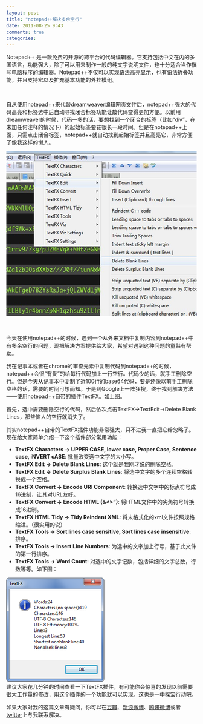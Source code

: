 ```yaml
---
layout: post
title: "notepad++解决多余空行"
date: 2011-08-25 9:43
comments: true
categories: 
---
```

Notepad++ 是一款免费的开源的跨平台的代码编辑器。它支持包括中文在内的多国语言，功能强大，除了可以用来制作一般的纯文字说明文件，也十分适合当作撰写电脑程序的编辑器。Notepad++不仅可以实现语法高亮显示，也有语法折叠功能，并且支持宏以及扩充基本功能的外挂模组。

&nbsp;

自从使用notepad++来代替dreamweaver编辑网页文件后，notepad++强大的代码高亮和标签选中后自动寻找闭合标签功能让敲代码变得更加方便。以前用dreamweaver的时候，代码一多的话，要想找到一个闭合的标签（比如“div”，在未加任何注释的情况下）的起始标签要花很长一段时间。但是在notepad++上面，只需点击闭合标签，notepad++就自动找到起始标签并且高亮它，非常方便了像我这样的懒人。<!--more-->

<a href="/static/images/2011/08/plug.jpg"><img class="alignnone size-full wp-image-142084" title="plug" src="/static/images/2011/08/plug.jpg" alt="" width="555" height="435" /></a>

&nbsp;

今天在使用notepad++的时候，遇到一个从外来文档中复制内容到notepad++中有多余空行的问题，现把解决方案提供给大家，希望对遇到这种问题的童鞋有帮助。

我在记事本或者在chrome的审查元素中复制代码到notepad++的时候，notepad++会很“有爱”的给每行代码加上一行空行。代码少的话，就手工删除空行。但是今天从记事本中复制了近100行的base64代码，要是还像以前手工删除空格的话，需要的时间可想而知。于是到Google上一阵狂搜，终于找到解决方法——使用notepad++自带的插件TextFX。如上图。

首先，选中需要删除空行的代码，然后依次点击TextFX→TextEdit→Delete Blank Lines，那些恼人的空行就消失了。

其实notepad++自带的TextFX插件功能非常强大，只不过我一直把它给忽略了。现在给大家简单介绍一下这个插件部分常用功能：
<ul>
	<li><strong>TextFX Characters -&gt; UPPER CASE, lower case, Proper Case, Sentence case, iNVERT cASE</strong>: 批量改变选中文字的大小写。</li>
	<li><strong>TextFX Edit -&gt; Delete Blank Lines</strong>: 这个就是我刚才说的删除空格。</li>
	<li><strong>TextFX Edit -&gt; Delete Surplus Blank Lines</strong>: 将选中文字的多个连续空格转换成一个空格。</li>
	<li><strong>TextFX Convert -&gt; Encode URI Component</strong>: 转换选中文字中的标点符号成16进制，让其对URL友好。</li>
	<li><strong>TextFX Convert -&gt; Encode HTML (&amp;&lt;&gt;”)</strong>: 将HTML文件中的尖角符号转换成16进制。</li>
	<li><strong>TextFX HTML Tidy -&gt; Tidy Reindent XML</strong>: 将未格式化的xml文件按照规格缩进。（很实用的说）</li>
	<li><strong>TextFX Tools -&gt; Sort lines case sensitive, Sort lines case insensitive</strong>: 排序。</li>
	<li><strong>TextFX Tools -&gt; Insert Line Numbers</strong>: 为选中的文字加上行号，基于此文件的第一行排序。</li>
	<li><strong>TextFX Tools -&gt; Word Count</strong>: 对选中的文字记数，包括详细的文字总数，行数等等。如下图：</li>
</ul>
<div><a href="/static/images/2011/08/notepad++-word-count.png"><img class="alignnone size-full wp-image-142085" title="notepad++-word-count" src="/static/images/2011/08/notepad++-word-count.png" alt="" width="259" height="274" /></a></div>
建议大家花几分钟的时间查看一下TextFX插件，有可能你会惊喜的发现以前需要很大工作量的修改，用这个插件的一个功能就可以实现。这也是一中探宝行动吧。

如果大家对我的这篇文章有疑问，你可以在<a href="http://www.douban.com/people/glowin/" target="_blank">豆瓣</a>、<a href="http://t.sina.com.cn/jiangbian66/" target="_blank">新浪微博</a>、<a href="http://t.qq.com/daniel_jiang" target="_blank">腾讯微博</a>或者<a href="https://twitter.com/#!/glow_chiang" target="_blank">twitter</a>上与我联系解决。